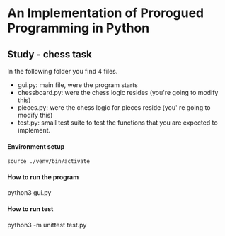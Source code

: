 
# An Implementation of Prorogued Programming in Python
## Study - chess task

In the following folder you find 4 files.

- gui.py: main file, were the program starts
- chessboard.py: were the chess logic resides (you're going to modify this)
- pieces.py: were the chess logic for pieces reside (you' re going to modify this)
- test.py: small test suite to test the functions that you are expected to implement.




#### Environment setup 
```source ./venv/bin/activate```

#### How to run the program
python3 gui.py

#### How to run test
python3 -m unittest test.py